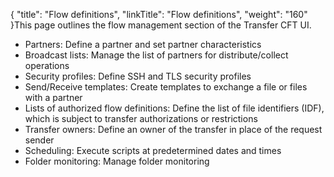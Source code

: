 {
    "title": "Flow definitions",
    "linkTitle": "Flow definitions",
    "weight": "160"
}This page outlines the flow management section of the Transfer CFT UI.

- Partners: Define a partner and set partner characteristics
- Broadcast lists: Manage the list of partners for distribute/collect operations
- Security profiles: Define SSH and TLS security profiles
- Send/Receive templates: Create templates to exchange a file or files with a partner
- Lists of authorized flow definitions: Define the list of file identifiers (IDF), which is subject to transfer authorizations or restrictions
- Transfer owners: Define an owner of the transfer in place of the request sender
- Scheduling: Execute scripts at predetermined dates and times
- Folder monitoring: Manage folder monitoring
